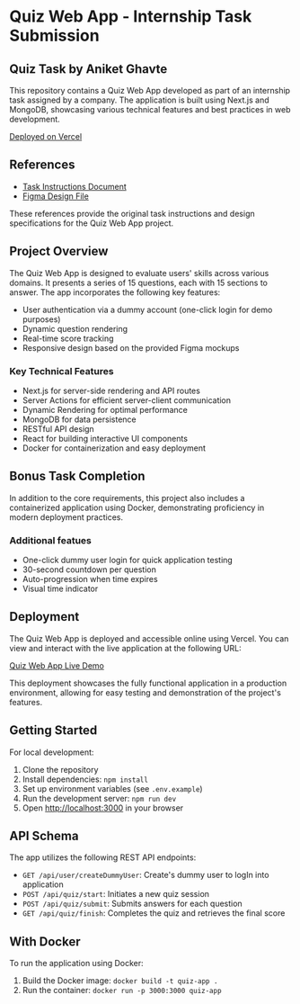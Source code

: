 # Quiz Web App - Internship Task Submission

## Quiz Task by Aniket Ghavte

This repository contains a Quiz Web App developed as part of an internship task assigned by a company. The application is built using Next.js and MongoDB, showcasing various technical features and best practices in web development.

[Deployed on Vercel]([https://quiz-web-app-aniket.vercel.app/](https://vercel.live/link/quiz-upraised-bice.vercel.app?via=project-dashboard-alias-list&p=1))


## References

- [Task Instructions Document](https://drive.google.com/file/d/12MWlB6WKTdSg78j38zy0Rd-dxiyoclOH/view)
- [Figma Design File](https://www.figma.com/file/sz65ABV7RBrLzgIp8OQSB4/Frontend-Assignment)

These references provide the original task instructions and design specifications for the Quiz Web App project.

## Project Overview

The Quiz Web App is designed to evaluate users' skills across various domains. It presents a series of 15 questions, each with 15 sections to answer. The app incorporates the following key features:

- User authentication via a dummy account (one-click login for demo purposes)
- Dynamic question rendering
- Real-time score tracking
- Responsive design based on the provided Figma mockups

### Key Technical Features

- Next.js for server-side rendering and API routes
- Server Actions for efficient server-client communication
- Dynamic Rendering for optimal performance
- MongoDB for data persistence
- RESTful API design
- React for building interactive UI components
- Docker for containerization and easy deployment

## Bonus Task Completion

In addition to the core requirements, this project also includes a containerized application using Docker, demonstrating proficiency in modern deployment practices.

### Additional featues
- One-click dummy user login for quick application testing
- 30-second countdown per question
- Auto-progression when time expires
- Visual time indicator


## Deployment

The Quiz Web App is deployed and accessible online using Vercel. You can view and interact with the live application at the following URL:

[Quiz Web App Live Demo](https://quiz-web-app-aniket.vercel.app/)

This deployment showcases the fully functional application in a production environment, allowing for easy testing and demonstration of the project's features.

## Getting Started

For local development:

1. Clone the repository
2. Install dependencies: `npm install`
3. Set up environment variables (see `.env.example`)
4. Run the development server: `npm run dev`
5. Open [http://localhost:3000](http://localhost:3000) in your browser

## API Schema

The app utilizes the following REST API endpoints:

- `GET /api/user/createDummyUser`: Create's dummy user to logIn into application
- `POST /api/quiz/start`: Initiates a new quiz session
- `POST /api/quiz/submit`: Submits answers for each question
- `GET /api/quiz/finish`: Completes the quiz and retrieves the final score

## With Docker

To run the application using Docker:

1. Build the Docker image: `docker build -t quiz-app .`
2. Run the container: `docker run -p 3000:3000 quiz-app`


